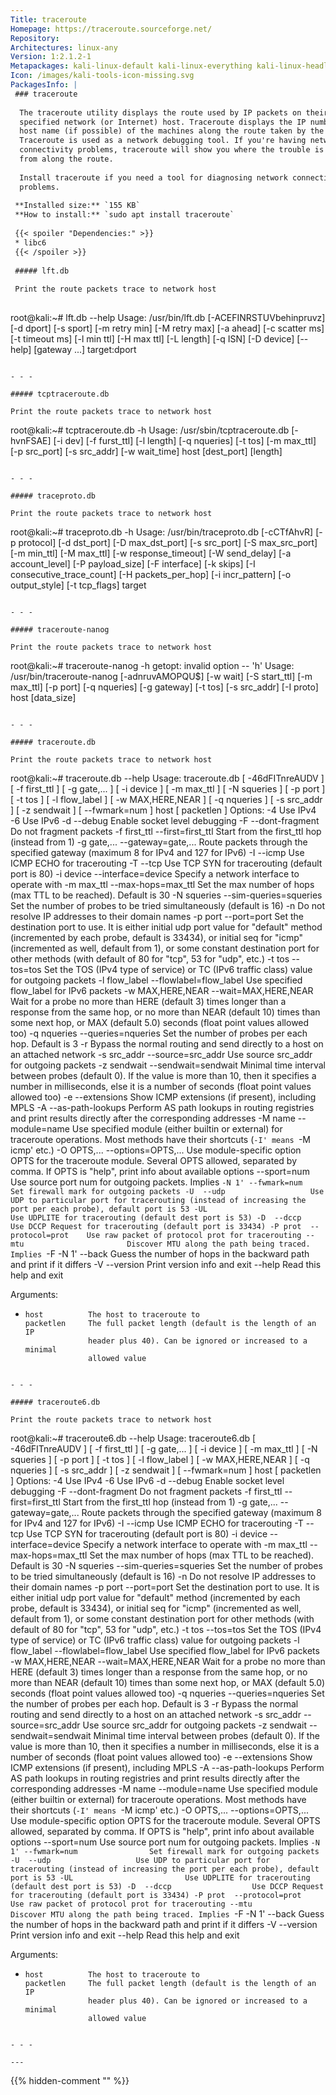 ```yaml
---
Title: traceroute
Homepage: https://traceroute.sourceforge.net/
Repository: 
Architectures: linux-any
Version: 1:2.1.2-1
Metapackages: kali-linux-default kali-linux-everything kali-linux-headless kali-linux-large 
Icon: /images/kali-tools-icon-missing.svg
PackagesInfo: |
 ### traceroute
 
  The traceroute utility displays the route used by IP packets on their way to a
  specified network (or Internet) host. Traceroute displays the IP number and
  host name (if possible) of the machines along the route taken by the packets.
  Traceroute is used as a network debugging tool. If you're having network
  connectivity problems, traceroute will show you where the trouble is coming
  from along the route.
   
  Install traceroute if you need a tool for diagnosing network connectivity
  problems.
 
 **Installed size:** `155 KB`  
 **How to install:** `sudo apt install traceroute`  
 
 {{< spoiler "Dependencies:" >}}
 * libc6 
 {{< /spoiler >}}
 
 ##### lft.db
 
 Print the route packets trace to network host
 
 ```
 root@kali:~# lft.db --help
 Usage: /usr/bin/lft.db [-ACEFINRSTUVbehinpruvz] [-d dport] [-s sport]
 	[-m retry min] [-M retry max] [-a ahead] [-c scatter ms] [-t timeout ms]
 	[-l min ttl] [-H max ttl] [-L length] [-q ISN] [-D device] [--help]
 	[gateway ...]  target:dport
 ```
 
 - - -
 
 ##### tcptraceroute.db
 
 Print the route packets trace to network host
 
 ```
 root@kali:~# tcptraceroute.db -h
 Usage: /usr/sbin/tcptraceroute.db [-hvnFSAE] [-i dev] [-f furst_ttl] [-l length]
 	[-q nqueries] [-t tos] [-m max_ttl] [-p src_port] [-s src_addr]
 	[-w wait_time]  host  [dest_port]  [length]
 ```
 
 - - -
 
 ##### traceproto.db
 
 Print the route packets trace to network host
 
 ```
 root@kali:~# traceproto.db -h
 Usage: /usr/bin/traceproto.db [-cCTfAhvR] [-p protocol] [-d dst_port] [-D max_dst_port]
 	[-s src_port] [-S max_src_port] [-m min_ttl] [-M max_ttl] [-w response_timeout]
 	[-W send_delay] [-a account_level] [-P payload_size]
 	[-F interface] [-k skips] [-I consecutive_trace_count]
 	[-H packets_per_hop] [-i incr_pattern] [-o output_style] [-t tcp_flags]
 	target
 ```
 
 - - -
 
 ##### traceroute-nanog
 
 Print the route packets trace to network host
 
 ```
 root@kali:~# traceroute-nanog -h
 getopt: invalid option -- 'h'
 Usage: /usr/bin/traceroute-nanog [-adnruvAMOPQU$] [-w wait] [-S start_ttl]
 		[-m max_ttl] [-p port] [-q nqueries] [-g gateway] [-t tos]
 		[-s src_addr] [-I proto]  host  [data_size]
 ```
 
 - - -
 
 ##### traceroute.db
 
 Print the route packets trace to network host
 
 ```
 root@kali:~# traceroute.db --help
 Usage:
   traceroute.db [ -46dFITnreAUDV ] [ -f first_ttl ] [ -g gate,... ] [ -i device ] [ -m max_ttl ] [ -N squeries ] [ -p port ] [ -t tos ] [ -l flow_label ] [ -w MAX,HERE,NEAR ] [ -q nqueries ] [ -s src_addr ] [ -z sendwait ] [ --fwmark=num ] host [ packetlen ]
 Options:
   -4                          Use IPv4
   -6                          Use IPv6
   -d  --debug                 Enable socket level debugging
   -F  --dont-fragment         Do not fragment packets
   -f first_ttl  --first=first_ttl
                               Start from the first_ttl hop (instead from 1)
   -g gate,...  --gateway=gate,...
                               Route packets through the specified gateway
                               (maximum 8 for IPv4 and 127 for IPv6)
   -I  --icmp                  Use ICMP ECHO for tracerouting
   -T  --tcp                   Use TCP SYN for tracerouting (default port is 80)
   -i device  --interface=device
                               Specify a network interface to operate with
   -m max_ttl  --max-hops=max_ttl
                               Set the max number of hops (max TTL to be
                               reached). Default is 30
   -N squeries  --sim-queries=squeries
                               Set the number of probes to be tried
                               simultaneously (default is 16)
   -n                          Do not resolve IP addresses to their domain names
   -p port  --port=port        Set the destination port to use. It is either
                               initial udp port value for "default" method
                               (incremented by each probe, default is 33434), or
                               initial seq for "icmp" (incremented as well,
                               default from 1), or some constant destination
                               port for other methods (with default of 80 for
                               "tcp", 53 for "udp", etc.)
   -t tos  --tos=tos           Set the TOS (IPv4 type of service) or TC (IPv6
                               traffic class) value for outgoing packets
   -l flow_label  --flowlabel=flow_label
                               Use specified flow_label for IPv6 packets
   -w MAX,HERE,NEAR  --wait=MAX,HERE,NEAR
                               Wait for a probe no more than HERE (default 3)
                               times longer than a response from the same hop,
                               or no more than NEAR (default 10) times than some
                               next hop, or MAX (default 5.0) seconds (float
                               point values allowed too)
   -q nqueries  --queries=nqueries
                               Set the number of probes per each hop. Default is
                               3
   -r                          Bypass the normal routing and send directly to a
                               host on an attached network
   -s src_addr  --source=src_addr
                               Use source src_addr for outgoing packets
   -z sendwait  --sendwait=sendwait
                               Minimal time interval between probes (default 0).
                               If the value is more than 10, then it specifies a
                               number in milliseconds, else it is a number of
                               seconds (float point values allowed too)
   -e  --extensions            Show ICMP extensions (if present), including MPLS
   -A  --as-path-lookups       Perform AS path lookups in routing registries and
                               print results directly after the corresponding
                               addresses
   -M name  --module=name      Use specified module (either builtin or external)
                               for traceroute operations. Most methods have
                               their shortcuts (`-I' means `-M icmp' etc.)
   -O OPTS,...  --options=OPTS,...
                               Use module-specific option OPTS for the
                               traceroute module. Several OPTS allowed,
                               separated by comma. If OPTS is "help", print info
                               about available options
   --sport=num                 Use source port num for outgoing packets. Implies
                               `-N 1'
   --fwmark=num                Set firewall mark for outgoing packets
   -U  --udp                   Use UDP to particular port for tracerouting
                               (instead of increasing the port per each probe),
                               default port is 53
   -UL                         Use UDPLITE for tracerouting (default dest port
                               is 53)
   -D  --dccp                  Use DCCP Request for tracerouting (default port
                               is 33434)
   -P prot  --protocol=prot    Use raw packet of protocol prot for tracerouting
   --mtu                       Discover MTU along the path being traced. Implies
                               `-F -N 1'
   --back                      Guess the number of hops in the backward path and
                               print if it differs
   -V  --version               Print version info and exit
   --help                      Read this help and exit
 
 Arguments:
 +     host          The host to traceroute to
       packetlen     The full packet length (default is the length of an IP
                     header plus 40). Can be ignored or increased to a minimal
                     allowed value
 ```
 
 - - -
 
 ##### traceroute6.db
 
 Print the route packets trace to network host
 
 ```
 root@kali:~# traceroute6.db --help
 Usage:
   traceroute6.db [ -46dFITnreAUDV ] [ -f first_ttl ] [ -g gate,... ] [ -i device ] [ -m max_ttl ] [ -N squeries ] [ -p port ] [ -t tos ] [ -l flow_label ] [ -w MAX,HERE,NEAR ] [ -q nqueries ] [ -s src_addr ] [ -z sendwait ] [ --fwmark=num ] host [ packetlen ]
 Options:
   -4                          Use IPv4
   -6                          Use IPv6
   -d  --debug                 Enable socket level debugging
   -F  --dont-fragment         Do not fragment packets
   -f first_ttl  --first=first_ttl
                               Start from the first_ttl hop (instead from 1)
   -g gate,...  --gateway=gate,...
                               Route packets through the specified gateway
                               (maximum 8 for IPv4 and 127 for IPv6)
   -I  --icmp                  Use ICMP ECHO for tracerouting
   -T  --tcp                   Use TCP SYN for tracerouting (default port is 80)
   -i device  --interface=device
                               Specify a network interface to operate with
   -m max_ttl  --max-hops=max_ttl
                               Set the max number of hops (max TTL to be
                               reached). Default is 30
   -N squeries  --sim-queries=squeries
                               Set the number of probes to be tried
                               simultaneously (default is 16)
   -n                          Do not resolve IP addresses to their domain names
   -p port  --port=port        Set the destination port to use. It is either
                               initial udp port value for "default" method
                               (incremented by each probe, default is 33434), or
                               initial seq for "icmp" (incremented as well,
                               default from 1), or some constant destination
                               port for other methods (with default of 80 for
                               "tcp", 53 for "udp", etc.)
   -t tos  --tos=tos           Set the TOS (IPv4 type of service) or TC (IPv6
                               traffic class) value for outgoing packets
   -l flow_label  --flowlabel=flow_label
                               Use specified flow_label for IPv6 packets
   -w MAX,HERE,NEAR  --wait=MAX,HERE,NEAR
                               Wait for a probe no more than HERE (default 3)
                               times longer than a response from the same hop,
                               or no more than NEAR (default 10) times than some
                               next hop, or MAX (default 5.0) seconds (float
                               point values allowed too)
   -q nqueries  --queries=nqueries
                               Set the number of probes per each hop. Default is
                               3
   -r                          Bypass the normal routing and send directly to a
                               host on an attached network
   -s src_addr  --source=src_addr
                               Use source src_addr for outgoing packets
   -z sendwait  --sendwait=sendwait
                               Minimal time interval between probes (default 0).
                               If the value is more than 10, then it specifies a
                               number in milliseconds, else it is a number of
                               seconds (float point values allowed too)
   -e  --extensions            Show ICMP extensions (if present), including MPLS
   -A  --as-path-lookups       Perform AS path lookups in routing registries and
                               print results directly after the corresponding
                               addresses
   -M name  --module=name      Use specified module (either builtin or external)
                               for traceroute operations. Most methods have
                               their shortcuts (`-I' means `-M icmp' etc.)
   -O OPTS,...  --options=OPTS,...
                               Use module-specific option OPTS for the
                               traceroute module. Several OPTS allowed,
                               separated by comma. If OPTS is "help", print info
                               about available options
   --sport=num                 Use source port num for outgoing packets. Implies
                               `-N 1'
   --fwmark=num                Set firewall mark for outgoing packets
   -U  --udp                   Use UDP to particular port for tracerouting
                               (instead of increasing the port per each probe),
                               default port is 53
   -UL                         Use UDPLITE for tracerouting (default dest port
                               is 53)
   -D  --dccp                  Use DCCP Request for tracerouting (default port
                               is 33434)
   -P prot  --protocol=prot    Use raw packet of protocol prot for tracerouting
   --mtu                       Discover MTU along the path being traced. Implies
                               `-F -N 1'
   --back                      Guess the number of hops in the backward path and
                               print if it differs
   -V  --version               Print version info and exit
   --help                      Read this help and exit
 
 Arguments:
 +     host          The host to traceroute to
       packetlen     The full packet length (default is the length of an IP
                     header plus 40). Can be ignored or increased to a minimal
                     allowed value
 ```
 
 - - -
 
---
```

{{% hidden-comment "<!--Do not edit anything above this line-->" %}}
